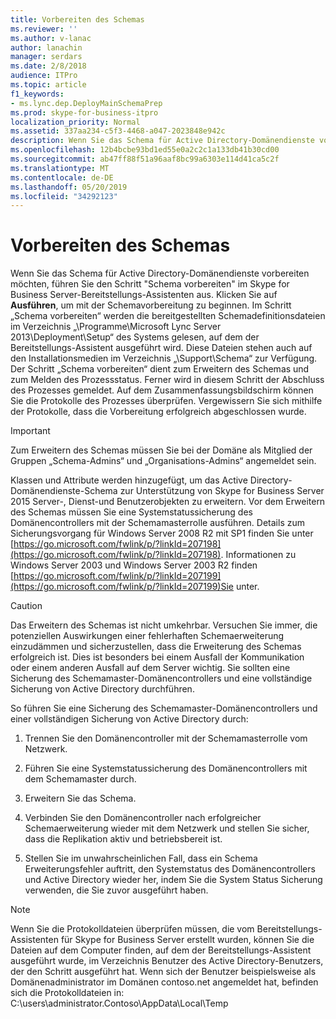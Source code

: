```yaml
---
title: Vorbereiten des Schemas
ms.reviewer: ''
ms.author: v-lanac
author: lanachin
manager: serdars
ms.date: 2/8/2018
audience: ITPro
ms.topic: article
f1_keywords:
- ms.lync.dep.DeployMainSchemaPrep
ms.prod: skype-for-business-itpro
localization_priority: Normal
ms.assetid: 337aa234-c5f3-4468-a047-2023848e942c
description: Wenn Sie das Schema für Active Directory-Domänendienste vorbereiten möchten, führen Sie den Schritt "Schema vorbereiten" im Skype for Business Server-Bereitstellungs-Assistenten aus. Klicken Sie auf Ausführen, um mit der Schemavorbereitung zu beginnen. Der Schritt "Schema vorbereiten" liest die angegebenen Schemadefinitionsdateien im Verzeichnis/Programm Files/Microsoft lync Server 2013/Deployment/Setup auf dem System ein, auf dem der Bereitstellungs-Assistent ausgeführt wird. Diese Dateien sind auch auf den Installationsmedien im Support/Schema-Verzeichnis verfügbar. Der Schritt „Schema vorbereiten“ dient zum Erweitern des Schemas und zum Melden des Prozessstatus. Ferner wird in diesem Schritt der Abschluss des Prozesses gemeldet. Auf dem Zusammenfassungsbildschirm können Sie die Protokolle des Prozesses überprüfen. Vergewissern Sie sich mithilfe der Protokolle, dass die Vorbereitung erfolgreich abgeschlossen wurde.
ms.openlocfilehash: 12b4bcbe93bd1ed55e0a2c2c1a133db41b30cd00
ms.sourcegitcommit: ab47ff88f51a96aaf8bc99a6303e114d41ca5c2f
ms.translationtype: MT
ms.contentlocale: de-DE
ms.lasthandoff: 05/20/2019
ms.locfileid: "34292123"
---
```

# <a name="prepare-schema"></a>Vorbereiten des Schemas
 
Wenn Sie das Schema für Active Directory-Domänendienste vorbereiten möchten, führen Sie den Schritt "Schema vorbereiten" im Skype for Business Server-Bereitstellungs-Assistenten aus. Klicken Sie auf **Ausführen**, um mit der Schemavorbereitung zu beginnen. Im Schritt „Schema vorbereiten“ werden die bereitgestellten Schemadefinitionsdateien im Verzeichnis „\Programme\Microsoft Lync Server 2013\Deployment\Setup“ des Systems gelesen, auf dem der Bereitstellungs-Assistent ausgeführt wird. Diese Dateien stehen auch auf den Installationsmedien im Verzeichnis „\Support\Schema“ zur Verfügung. Der Schritt „Schema vorbereiten“ dient zum Erweitern des Schemas und zum Melden des Prozessstatus. Ferner wird in diesem Schritt der Abschluss des Prozesses gemeldet. Auf dem Zusammenfassungsbildschirm können Sie die Protokolle des Prozesses überprüfen. Vergewissern Sie sich mithilfe der Protokolle, dass die Vorbereitung erfolgreich abgeschlossen wurde.
  
> [!IMPORTANT]
> Zum Erweitern des Schemas müssen Sie bei der Domäne als Mitglied der Gruppen „Schema-Admins“ und „Organisations-Admins“ angemeldet sein. 
  
Klassen und Attribute werden hinzugefügt, um das Active Directory-Domänendienste-Schema zur Unterstützung von Skype for Business Server 2015 Server-, Dienst-und Benutzerobjekten zu erweitern. Vor dem Erweitern des Schemas müssen Sie eine Systemstatussicherung des Domänencontrollers mit der Schemamasterrolle ausführen. Details zum Sicherungsvorgang für Windows Server 2008 R2 mit SP1 finden Sie unter [https://go.microsoft.com/fwlink/p/?linkId=207198](https://go.microsoft.com/fwlink/p/?linkId=207198). Informationen zu Windows Server 2003 und Windows Server 2003 R2 finden [https://go.microsoft.com/fwlink/p/?linkId=207199](https://go.microsoft.com/fwlink/p/?linkId=207199)Sie unter.
  
> [!CAUTION]
> Das Erweitern des Schemas ist nicht umkehrbar. Versuchen Sie immer, die potenziellen Auswirkungen einer fehlerhaften Schemaerweiterung einzudämmen und sicherzustellen, dass die Erweiterung des Schemas erfolgreich ist. Dies ist besonders bei einem Ausfall der Kommunikation oder einem anderen Ausfall auf dem Server wichtig. Sie sollten eine Sicherung des Schemamaster-Domänencontrollers und eine vollständige Sicherung von Active Directory durchführen. 
  
So führen Sie eine Sicherung des Schemamaster-Domänencontrollers und einer vollständigen Sicherung von Active Directory durch:
  
1. Trennen Sie den Domänencontroller mit der Schemamasterrolle vom Netzwerk.
    
2. Führen Sie eine Systemstatussicherung des Domänencontrollers mit dem Schemamaster durch.
    
3. Erweitern Sie das Schema.
    
4. Verbinden Sie den Domänencontroller nach erfolgreicher Schemaerweiterung wieder mit dem Netzwerk und stellen Sie sicher, dass die Replikation aktiv und betriebsbereit ist.
    
5. Stellen Sie im unwahrscheinlichen Fall, dass ein Schema Erweiterungsfehler auftritt, den Systemstatus des Domänencontrollers und Active Directory wieder her, indem Sie die System Status Sicherung verwenden, die Sie zuvor ausgeführt haben.
    
> [!NOTE]
> Wenn Sie die Protokolldateien überprüfen müssen, die vom Bereitstellungs-Assistenten für Skype for Business Server erstellt wurden, können Sie die Dateien auf dem Computer finden, auf dem der Bereitstellungs-Assistent ausgeführt wurde, im Verzeichnis Benutzer des Active Directory-Benutzers, der den Schritt ausgeführt hat. Wenn sich der Benutzer beispielsweise als Domänenadministrator im Domänen contoso.net angemeldet hat, befinden sich die Protokolldateien in: C:\users\administrator.Contoso\AppData\Local\Temp 
  

